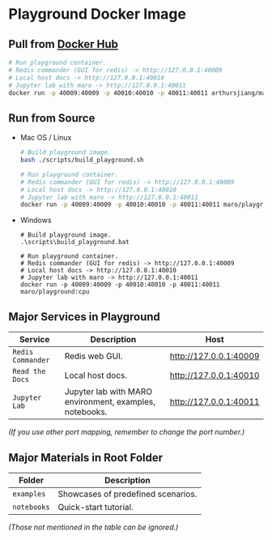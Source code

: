 # Playground Docker Image

## Pull from [Docker Hub](https://hub.docker.com/repository/registry-1.docker.io/arthursjiang/maro/tags?page=1)

```sh
# Run playground container.
# Redis commander (GUI for redis) -> http://127.0.0.1:40009
# Local host docs -> http://127.0.0.1:40010
# Jupyter lab with maro -> http://127.0.0.1:40011
docker run -p 40009:40009 -p 40010:40010 -p 40011:40011 arthursjiang/maro:cpu
```

## Run from Source

- Mac OS / Linux

  ```sh
  # Build playground image.
  bash ./scripts/build_playground.sh

  # Run playground container.
  # Redis commander (GUI for redis) -> http://127.0.0.1:40009
  # Local host docs -> http://127.0.0.1:40010
  # Jupyter lab with maro -> http://127.0.0.1:40011
  docker run -p 40009:40009 -p 40010:40010 -p 40011:40011 maro/playground:cpu
  ```

- Windows

  ```
  # Build playground image.
  .\scripts\build_playground.bat

  # Run playground container.
  # Redis commander (GUI for redis) -> http://127.0.0.1:40009
  # Local host docs -> http://127.0.0.1:40010
  # Jupyter lab with maro -> http://127.0.0.1:40011
  docker run -p 40009:40009 -p 40010:40010 -p 40011:40011 maro/playground:cpu
  ```

## Major Services in Playground

| Service           | Description                                             | Host                   |
| ----------------- | ------------------------------------------------------- | ---------------------- |
| `Redis Commander` | Redis web GUI.                                          | http://127.0.0.1:40009 |
| `Read the Docs`   | Local host docs.                                        | http://127.0.0.1:40010 |
| `Jupyter Lab`     | Jupyter lab with MARO environment, examples, notebooks. | http://127.0.0.1:40011 |

*(If you use other port mapping, remember to change the port number.)*

## Major Materials in Root Folder

| Folder      | Description                        |
| ----------- | ---------------------------------- |
| `examples`  | Showcases of predefined scenarios. |
| `notebooks` | Quick-start tutorial.              |

*(Those not mentioned in the table can be ignored.)*
